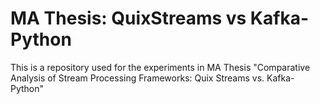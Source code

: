 # MA Thesis: QuixStreams vs Kafka-Python
This is a repository used for the experiments in MA Thesis "Comparative Analysis of Stream Processing Frameworks: Quix Streams vs. Kafka-Python"
